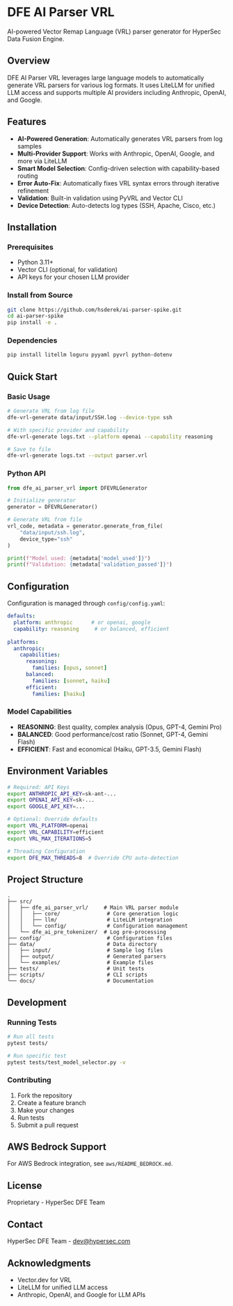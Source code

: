 # DFE AI Parser VRL

AI-powered Vector Remap Language (VRL) parser generator for HyperSec Data Fusion Engine.

## Overview

DFE AI Parser VRL leverages large language models to automatically generate VRL parsers for various log formats. It uses LiteLLM for unified LLM access and supports multiple AI providers including Anthropic, OpenAI, and Google.

## Features

- **AI-Powered Generation**: Automatically generates VRL parsers from log samples
- **Multi-Provider Support**: Works with Anthropic, OpenAI, Google, and more via LiteLLM
- **Smart Model Selection**: Config-driven selection with capability-based routing
- **Error Auto-Fix**: Automatically fixes VRL syntax errors through iterative refinement
- **Validation**: Built-in validation using PyVRL and Vector CLI
- **Device Detection**: Auto-detects log types (SSH, Apache, Cisco, etc.)

## Installation

### Prerequisites

- Python 3.11+
- Vector CLI (optional, for validation)
- API keys for your chosen LLM provider

### Install from Source

```bash
git clone https://github.com/hsderek/ai-parser-spike.git
cd ai-parser-spike
pip install -e .
```

### Dependencies

```bash
pip install litellm loguru pyyaml pyvrl python-dotenv
```

## Quick Start

### Basic Usage

```bash
# Generate VRL from log file
dfe-vrl-generate data/input/SSH.log --device-type ssh

# With specific provider and capability
dfe-vrl-generate logs.txt --platform openai --capability reasoning

# Save to file
dfe-vrl-generate logs.txt --output parser.vrl
```

### Python API

```python
from dfe_ai_parser_vrl import DFEVRLGenerator

# Initialize generator
generator = DFEVRLGenerator()

# Generate VRL from file
vrl_code, metadata = generator.generate_from_file(
    "data/input/ssh.log",
    device_type="ssh"
)

print(f"Model used: {metadata['model_used']}")
print(f"Validation: {metadata['validation_passed']}")
```

## Configuration

Configuration is managed through `config/config.yaml`:

```yaml
defaults:
  platform: anthropic      # or openai, google
  capability: reasoning     # or balanced, efficient
  
platforms:
  anthropic:
    capabilities:
      reasoning:
        families: [opus, sonnet]
      balanced:
        families: [sonnet, haiku]
      efficient:
        families: [haiku]
```

### Model Capabilities

- **REASONING**: Best quality, complex analysis (Opus, GPT-4, Gemini Pro)
- **BALANCED**: Good performance/cost ratio (Sonnet, GPT-4, Gemini Flash)
- **EFFICIENT**: Fast and economical (Haiku, GPT-3.5, Gemini Flash)

## Environment Variables

```bash
# Required: API Keys
export ANTHROPIC_API_KEY=sk-ant-...
export OPENAI_API_KEY=sk-...
export GOOGLE_API_KEY=...

# Optional: Override defaults
export VRL_PLATFORM=openai
export VRL_CAPABILITY=efficient
export VRL_MAX_ITERATIONS=5

# Threading Configuration
export DFE_MAX_THREADS=8  # Override CPU auto-detection
```

## Project Structure

```
.
├── src/
│   ├── dfe_ai_parser_vrl/     # Main VRL parser module
│   │   ├── core/               # Core generation logic
│   │   ├── llm/                # LiteLLM integration
│   │   └── config/             # Configuration management
│   └── dfe_ai_pre_tokenizer/  # Log pre-processing
├── config/                     # Configuration files
├── data/                       # Data directory
│   ├── input/                  # Sample log files
│   ├── output/                 # Generated parsers
│   └── examples/               # Example files
├── tests/                      # Unit tests
├── scripts/                    # CLI scripts
└── docs/                       # Documentation
```

## Development

### Running Tests

```bash
# Run all tests
pytest tests/

# Run specific test
pytest tests/test_model_selector.py -v
```

### Contributing

1. Fork the repository
2. Create a feature branch
3. Make your changes
4. Run tests
5. Submit a pull request

## AWS Bedrock Support

For AWS Bedrock integration, see `aws/README_BEDROCK.md`.

## License

Proprietary - HyperSec DFE Team

## Contact

HyperSec DFE Team - dev@hypersec.com

## Acknowledgments

- Vector.dev for VRL
- LiteLLM for unified LLM access
- Anthropic, OpenAI, and Google for LLM APIs